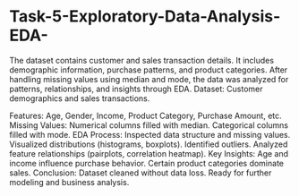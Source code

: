 # Task-5-Exploratory-Data-Analysis-EDA-
The dataset contains customer and sales transaction details. It includes demographic information, purchase patterns, and product categories. After handling missing values using median and mode, the data was analyzed for patterns, relationships, and insights through EDA.
Dataset: Customer demographics and sales transactions.

Features: Age, Gender, Income, Product Category, Purchase Amount, etc.
Missing Values:
Numerical columns filled with median.
Categorical columns filled with mode.
EDA Process:
Inspected data structure and missing values.
Visualized distributions (histograms, boxplots).
Identified outliers.
Analyzed feature relationships (pairplots, correlation heatmap).
Key Insights:
Age and income influence purchase behavior.
Certain product categories dominate sales.
Conclusion:
Dataset cleaned without data loss.
Ready for further modeling and business analysis.
